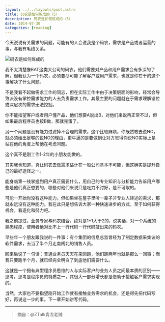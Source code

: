 ```yaml
---
layout: ../../layouts/post.astro
title: 码农是如何炼成的（5）
description: 码农是如何炼成的（5）
date: 2014-07-30
categories: [reading]
---
```


今天说说有关需求的问题，可能有的人会说我是个码农，需求是产品或者运营的事，与我有毛线关系。

![码农是如何炼成的](/images/posts/2014-07-30-code-famer.jpg)

我不太清楚像BAT这类大公司的码农，他们需要对产品和用户需求会有多深的了解，但我认为一个码农，必须要尽可能了解客户或用户需求，也就是你在干的这个事解决了什么问题。

不是我看不起做需求工作的同志，但在实际工作中由于决策层面的影响，经常会导致派没有掌控需求能力的人去负责需求工作，其最主要的问题就在于需求理解错位或深层次的需求无法挖掘。

你不能指望客户或者用户懂产品，他们想要A说出B，对他们来说再正常不过，但如果最后程序员也按B做，那就完蛋了。

另一个问题是没有能力过滤掉不合理的需求，这个比较麻烦，你既然敢去说NO，就必须给出足够的说NO的理由，更牛逼的是要做到让对方觉得你说NO实际上是站在他的角度上帮他在考虑问题。

这个真不是刚工作1-2年的小朋友能做的。

其实我也知道，真让码农去做需求估计在一般公司基本不可能，但这确实是提升自己的最好途径之一。

能身临第一线掌握到用户真正需要什么，用自己的专业知识与分析能力告诉用户哪些是他们真正想要的，哪些对他们来说只是吃力不讨好，是不可取的。

可能一开始你没有这种能力，但如果坐在屋子里听一辈子非专业人转述的需求，那就永远没有这种能力。我在此只是想告诉大家一种快速进步的方式，至于如何获得机会，看造化和努力吧。

我之前提过，业务专家与码农结合，绝对是1+1大于2的，说实话，对一个系统的熟悉程度，使用者绝对比不上一行代码一行代码敲出来的码农。

早些年一个朋友跟我说的一件事：有个集团的信息总监曾经为了制定数据采集议的软件需求，去当了半个月走南闯北的销售人员。

回来后说了一句话：普通业务员天天在来回跑，他们跑两年也就是那么一回事；而我只要跑半个月，就已经完全明白了到底他们需要什么。

这就是一个拥有典型程序员思维的人与实际客户的业务人员之间最本质的区别——思考。思考是程序员的特质之一，其很大一部分增长都是借助于接触客户需求实现的。

当然，大家也不要指望刚开始工作就有接触业务需求的机会，还是得先把代码写好，再说这一步的事。下一章开始讲写代码。

---

>摘自：@ZTalk青龙老贼

